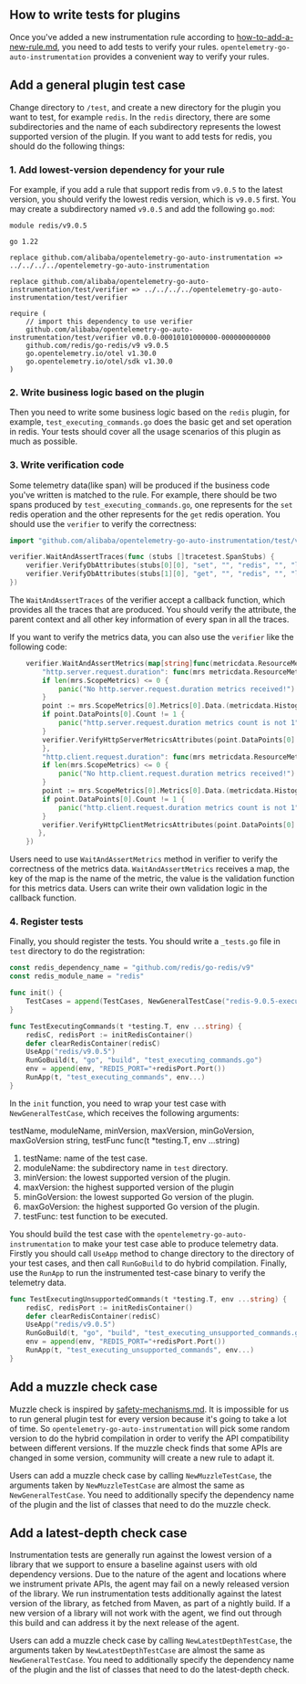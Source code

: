 ## How to write tests for plugins

Once you've added a new instrumentation rule according
to [how-to-add-a-new-rule.md](https://github.com/alibaba/opentelemetry-go-auto-instrumentation/blob/main/docs/how-to-add-a-new-rule.md),
you need to add tests to verify your rules. `opentelemetry-go-auto-instrumentation` provides a convenient way to verify
your rules.

## Add a general plugin test case

Change directory to `/test`, and create a new directory for the plugin you want to test, for example `redis`. In
the `redis` directory, there are some subdirectories and the name of each subdirectory represents the lowest supported
version of the plugin. If you want to add tests for redis, you should do the following things:

### 1. Add lowest-version dependency for your rule

For example, if you add a rule that support redis from `v9.0.5` to the latest version, you should verify the lowest
redis version, which is `v9.0.5` first. You may create a subdirectory named `v9.0.5` and add the following `go.mod`:

```
module redis/v9.0.5

go 1.22

replace github.com/alibaba/opentelemetry-go-auto-instrumentation => ../../../../opentelemetry-go-auto-instrumentation

replace github.com/alibaba/opentelemetry-go-auto-instrumentation/test/verifier => ../../../../opentelemetry-go-auto-instrumentation/test/verifier

require (
	// import this dependency to use verifier
    github.com/alibaba/opentelemetry-go-auto-instrumentation/test/verifier v0.0.0-00010101000000-000000000000
	github.com/redis/go-redis/v9 v9.0.5
	go.opentelemetry.io/otel v1.30.0
	go.opentelemetry.io/otel/sdk v1.30.0
)
```

### 2. Write business logic based on the plugin

Then you need to write some business logic based on the `redis` plugin, for example, `test_executing_commands.go` does
the basic get and set operation in redis. Your tests should cover all the usage scenarios of this plugin as much as
possible.

### 3. Write verification code

Some telemetry data(like span) will be produced if the business code you've written is matched to the rule. For example,
there should be two spans produced by `test_executing_commands.go`, one represents for the `set` redis operation and the other
represents for the `get` redis operation. You should use the `verifier` to verify the correctness:

```go
import "github.com/alibaba/opentelemetry-go-auto-instrumentation/test/verifier"

verifier.WaitAndAssertTraces(func (stubs []tracetest.SpanStubs) {
	verifier.VerifyDbAttributes(stubs[0][0], "set", "", "redis", "", "localhost", "set a b ex 5 ", "set")
	verifier.VerifyDbAttributes(stubs[1][0], "get", "", "redis", "", "localhost", "get a ", "get")
})
```

The `WaitAndAssertTraces` of the verifier accept a callback function, which provides all the traces that are produced.
You should verify the attribute, the parent context and all other key information of every span in all the traces.

If you want to verify the metrics data, you can also use the `verifier` like the following code:
```go
	verifier.WaitAndAssertMetrics(map[string]func(metricdata.ResourceMetrics) {
		"http.server.request.duration": func(mrs metricdata.ResourceMetrics) {
		if len(mrs.ScopeMetrics) <= 0 {
			panic("No http.server.request.duration metrics received!")
		}
		point := mrs.ScopeMetrics[0].Metrics[0].Data.(metricdata.Histogram[float64])
		if point.DataPoints[0].Count != 1 {
			panic("http.server.request.duration metrics count is not 1")
		}
		verifier.VerifyHttpServerMetricsAttributes(point.DataPoints[0].Attributes.ToSlice(), "GET", "/a", "", "http", "1.1", "http", 200)
		},
		"http.client.request.duration": func(mrs metricdata.ResourceMetrics) {
		if len(mrs.ScopeMetrics) <= 0 {
			panic("No http.client.request.duration metrics received!")
		}
		point := mrs.ScopeMetrics[0].Metrics[0].Data.(metricdata.Histogram[float64])
		if point.DataPoints[0].Count != 1 {
			panic("http.client.request.duration metrics count is not 1")
		}
		verifier.VerifyHttpClientMetricsAttributes(point.DataPoints[0].Attributes.ToSlice(), "GET", "127.0.0.1:"+strconv.Itoa(port), "", "http", "1.1", port, 200)
       },
	})
```
Users need to use `WaitAndAssertMetrics` method in verifier to verify the correctness of the metrics data. `WaitAndAssertMetrics` receives a map,
the key of the map is the name of the metric, the value is the validation function for this metrics data. Users can write their own validation logic in the callback function.

### 4. Register tests

Finally, you should register the tests. You should write a `_tests.go` file in `test` directory to do the registration:

```go
const redis_dependency_name = "github.com/redis/go-redis/v9"
const redis_module_name = "redis"

func init() {
	TestCases = append(TestCases, NewGeneralTestCase("redis-9.0.5-executing-commands-test", redis_module_name, "v9.0.5", "v9.5.1", "1.18", "", TestExecutingCommands)
}

func TestExecutingCommands(t *testing.T, env ...string) {
	redisC, redisPort := initRedisContainer()
	defer clearRedisContainer(redisC)
	UseApp("redis/v9.0.5")
	RunGoBuild(t, "go", "build", "test_executing_commands.go")
	env = append(env, "REDIS_PORT="+redisPort.Port())
	RunApp(t, "test_executing_commands", env...)
}

```

In the `init` function, you need to wrap your test case with `NewGeneralTestCase`, which receives the
following arguments:

testName, moduleName, minVersion, maxVersion, minGoVersion, maxGoVersion string, testFunc func(t *testing.T, env
...string)

1. testName: name of the test case.
2. moduleName: the subdirectory name in `test` directory.
3. minVersion: the lowest supported version of the plugin.
4. maxVersion: the highest supported version of the plugin
5. minGoVersion: the lowest supported Go version of the plugin.
6. maxGoVersion: the highest supported Go version of the plugin.
7. testFunc: test function to be executed.

You should build the test case with the `opentelemetry-go-auto-instrumentation` to make your test case able to produce
telemetry data. Firstly you should call `UseApp` method to change directory to the directory of your test cases, and
then call `RunGoBuild` to do hybrid compilation. Finally, use the `RunApp` to run the instrumented test-case binary to
verify the telemetry data.

```go
func TestExecutingUnsupportedCommands(t *testing.T, env ...string) {
	redisC, redisPort := initRedisContainer()
	defer clearRedisContainer(redisC)
	UseApp("redis/v9.0.5")
	RunGoBuild(t, "go", "build", "test_executing_unsupported_commands.go")
	env = append(env, "REDIS_PORT="+redisPort.Port())
	RunApp(t, "test_executing_unsupported_commands", env...)
}
```

## Add a muzzle check case

Muzzle check is inspired
by [safety-mechanisms.md](https://github.com/open-telemetry/opentelemetry-java-instrumentation/blob/main/docs/safety-mechanisms.md).
It is impossible for us to run general plugin test for every version because it's going to take a lot of time.
So `opentelemetry-go-auto-instrumentation` will pick some random version to do the hybrid compilation in order to verify
the API compatibility between different versions. If the muzzle check finds that some APIs are changed in some version,
community will create a new rule to adapt it.

Users can add a muzzle check case by calling `NewMuzzleTestCase`, the arguments taken by `NewMuzzleTestCase` are almost
the same as `NewGeneralTestCase`. You need to additionally specify the dependency name of the plugin and the list of
classes that need to do the muzzle check.

## Add a latest-depth check case

Instrumentation tests are generally run against the lowest version of a library that we support to ensure a baseline
against users with old dependency versions. Due to the nature of the agent and locations where we instrument private
APIs, the agent may fail on a newly released version of the library. We run instrumentation tests additionally against
the latest version of the library, as fetched from Maven, as part of a nightly build. If a new version of a library will
not work with the agent, we find out through this build and can address it by the next release of the agent.

Users can add a muzzle check case by calling `NewLatestDepthTestCase`, the arguments taken by `NewLatestDepthTestCase`
are almost the same as `NewGeneralTestCase`. You need to additionally specify the dependency name of the plugin and the list of
classes that need to do the latest-depth check.